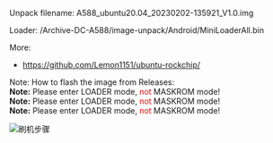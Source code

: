 Unpack filename: A588_ubuntu20.04_20230202-135921_V1.0.img

Loader: /Archive-DC-A588/image-unpack/Android/MiniLoaderAll.bin

More:

 - https://github.com/Lemon1151/ubuntu-rockchip/

Note: How to flash the image from Releases:  
**Note:** Please enter LOADER mode, <span style="color:red;">not</span> MASKROM mode!  
**Note:** Please enter LOADER mode, <span style="color:red;">not</span> MASKROM mode!  
**Note:** Please enter LOADER mode, <span style="color:red;">not</span> MASKROM mode!

![刷机步骤](https://github.com/user-attachments/assets/0445e383-10ba-484b-9787-3902d73ca045)
